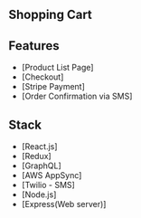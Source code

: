 ## Shopping Cart

## Features
- [Product List Page]
- [Checkout]
- [Stripe Payment]
- [Order Confirmation via SMS]

## Stack
- [React.js]
- [Redux]
- [GraphQL]
- [AWS AppSync]
- [Twilio - SMS]
- [Node.js]
- [Express(Web server)]
